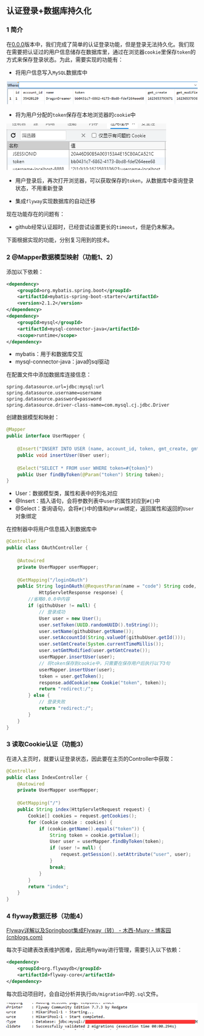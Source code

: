 ## 认证登录+数据库持久化

### 1 简介

在[0.0.0]((https://github.com/castleKing1997/community_rc/tree/0.0.0))版本中，我们完成了简单的认证登录功能，但是登录无法持久化。我们现在需要把认证过的用户信息储存在数据库里，通过在浏览器`cookie`里保存`token`的方式来保存登录状态。为此，需要实现的功能有：

- 将用户信息写入`MySQL`数据库中

![image-20210614152308106](typora/README/image-20210614152308106.png)

- 将为用户分配的`token`保存在本地浏览器的`cookie`中

![image-20210614152430256](typora/README/image-20210614152430256.png)

- 用户登录后，再次打开浏览器，可以获取保存的`token`，从数据库中查询登录状态，不用重新登录

- 集成`flyway`实现数据库的自动迁移

现在功能存在的问题有：

- github经常认证超时，已经尝试设置更长的`timeout`，但是仍未解决。

下面根据实现的功能，分别复习用到的技术。

### 2 @Mapper数据模型映射（功能1、2）

添加以下依赖：

```xml
<dependency>
    <groupId>org.mybatis.spring.boot</groupId>
    <artifactId>mybatis-spring-boot-starter</artifactId>
    <version>2.1.2</version>
</dependency>
<dependency>
    <groupId>mysql</groupId>
    <artifactId>mysql-connector-java</artifactId>
    <scope>runtime</scope>
</dependency>
```

- mybatis：用于和数据库交互
- mysql-connector-java：java的sql驱动

在配置文件中添加数据库连接信息：

```
spring.datasource.url=jdbc:mysql:url
spring.datasource.username=username
spring.datasource.password=password
spring.datasource.driver-class-name=com.mysql.cj.jdbc.Driver
```

创建数据模型和映射：

```java
@Mapper
public interface UserMapper {

	@Insert("INSERT INTO USER (name, account_id, token, gmt_create, gmt_modified) values (#{name},#{accountId},#{token},#{gmtCreate},#{gmtModified})")
	public void insertUser(User user);

	@Select("SELECT * FROM user WHERE token=#{token}")
	public User findByToken(@Param("token") String token);
}

```

- User：数据模型类，属性和表中的列名对应
- @Insert：插入语句，会将参数列表中`user`的属性对应到`#{}`中
- @Select：查询语句，会将`#{}`中的值和`@Param`绑定，返回属性和返回的`User`对象绑定

在控制器中将用户信息插入到数据库中

```java
@Controller
public class OAuthController {

	@Autowired
	private UserMapper userMapper;

	@GetMapping("/loginOAuth")
	public String loginOAuth(@RequestParam(name = "code") String code, @RequestParam(name = "state") String state,
			HttpServletResponse response) {
        //省略0.0.0中内容
		if (githubUser != null) {
			// 登录成功
			User user = new User();
			user.setToken(UUID.randomUUID().toString());
			user.setName(githubUser.getName());
			user.setAccountId(String.valueOf(githubUser.getId()));
			user.setGmtCreate(System.currentTimeMillis());
			user.setGmtModified(user.getGmtCreate());
			userMapper.insertUser(user);
            // 将token保存到cookie中，只需要在保存用户后执行以下3句
            userMapper.insertUser(user);
            token = user.getToken();
            response.addCookie(new Cookie("token", token));
			return "redirect:/";
		} else {
			// 登录失败
			return "redirect:/";
		}
	}
}
```

### 3 读取Cookie认证（功能3）

在进入主页时，就要认证登录状态，因此要在主页的Controller中获取：

```java
@Controller
public class IndexController {
	@Autowired
	private UserMapper userMapper;

	@GetMapping("/")
	public String index(HttpServletRequest request) {
		Cookie[] cookies = request.getCookies();
		for (Cookie cookie : cookies) {
			if (cookie.getName().equals("token")) {
				String token = cookie.getValue();
				User user = userMapper.findByToken(token);
				if (user != null) {
					request.getSession().setAttribute("user", user);
				}
				break;
			}
		}
		return "index";
	}
}
```

### 4 flyway数据迁移（功能4）

[Flyway详解以及Springboot集成Flyway（转） - 木西-Muxy - 博客园 (cnblogs.com)](https://www.cnblogs.com/muxi0407/p/11741977.html)

每次手动建表改表维护困难，因此用flyway进行管理，需要引入以下依赖：

```xml
<dependency>
    <groupId>org.flywaydb</groupId>
    <artifactId>flyway-core</artifactId>
</dependency>
```

每次启动项目时，会自动分析并执行`db/migration`中的`.sql`文件。

![image-20210614155054977](typora/README/image-20210614155054977.png)

